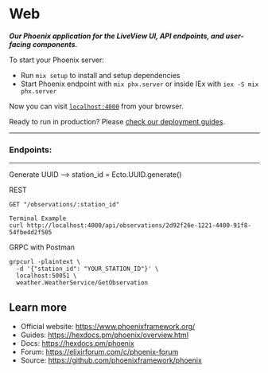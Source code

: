 # Web

***Our Phoenix application for the LiveView UI, API endpoints, and user-facing components.*** 

To start your Phoenix server:

  * Run `mix setup` to install and setup dependencies
  * Start Phoenix endpoint with `mix phx.server` or inside IEx with `iex -S mix phx.server`

Now you can visit [`localhost:4000`](http://localhost:4000) from your browser.

Ready to run in production? Please [check our deployment guides](https://hexdocs.pm/phoenix/deployment.html).

----------------
### Endpoints:
----------------
Generate UUID --> station_id = Ecto.UUID.generate()

REST
``` 
GET "/observations/:station_id"

Terminal Example
curl http://localhost:4000/api/observations/2d92f26e-1221-4400-91f8-54fbe4d2f505

```
GRPC with Postman
``` 
grpcurl -plaintext \
  -d '{"station_id": "YOUR_STATION_ID"}' \
  localhost:50051 \
  weather.WeatherService/GetObservation
``` 


## Learn more

  * Official website: https://www.phoenixframework.org/
  * Guides: https://hexdocs.pm/phoenix/overview.html
  * Docs: https://hexdocs.pm/phoenix
  * Forum: https://elixirforum.com/c/phoenix-forum
  * Source: https://github.com/phoenixframework/phoenix
